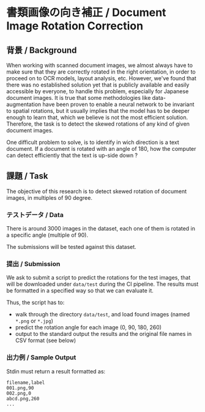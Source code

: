 # 書類画像の向き補正 / Document Image Rotation Correction

## 背景 / Background

When working with scanned document images, we almost always have to make sure that they are correctly rotated in the right orientation, in order to proceed on to OCR models, layout analysis, etc. However, we've found that there was no established solution yet that is publicly available and easily accessible by everyone, to handle this problem, especially for Japanese document images. It is true that some methodologies like data-augmentation have been proven to enable a neural network to be invariant to spatial rotations, but it usually implies that the model has to be deeper enough to learn that, which we believe is not the most efficient solution. Therefore, the task is to detect the skewed rotations of any kind of given document images.

One difficult problem to solve, is to identify in wich direction is a text document. If a document is rotated with an angle of 180, how the computer can detect efficiently that the text is up-side down ?

## 課題 / Task

The objective of this research is to detect skewed rotation of document images, in multiples of 90 degree. 

### テストデータ / Data

There is around 3000 images in the dataset, each one of them is rotated in a specific angle (multiple of 90).

The submissions will be tested against this dataset.

### 提出 / Submission

We ask to submit a script to predict the rotations for the test images, that will be downloaded under `data/test` during the CI pipeline. The results must be formatted in a specified way so that we can evaluate it.

Thus, the script has to:

 - walk through the directory `data/test`, and load found images (named `*.png` or `*.jpg`)
 - predict the rotation angle for each image (0, 90, 180, 260)
 - output to the standard output the results and the original file names in CSV format (see below)

### 出力例 / Sample Output

Stdin must return a result formatted as:
```csv
filename,label
001.png,90
002.png,0
abcd.png,260
...
```
